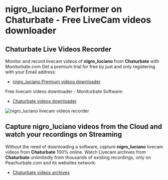 # nigro_luciano Performer on Chaturbate - Free LiveCam videos downloader

## Chaturbate Live Videos Recorder

Monitor and record livecam videos of **nigro_luciano** from **Chaturbate** with Moniturbate.com
Get a premium trial for free by just and only registering with your Email address:
* [nigro_luciano Premium videos downloader](https://moniturbate.com/request-demo-licence-key.html)

Free livecam videos downloader - Moniturbate Software:
* [Chaturbate videos downloader](https://moniturbate.com/moniturbate-download-software.html)

![nigro_luciano livecam videos recorder](https://peachurnet.com/templates/moniturbate-software.png)


## Capture nigro_luciano videos from the Cloud and watch your recordings on Streaming

Without the need of downloading a software, capture **nigro_luciano** livecam videos from **Chaturbate** 100% online.
Watch Livecam archives from **Chaturbate** unlimitedly from thousands of existing recordings, only on Peachurbate.com and its websites network:
* [Chaturbate videos archives](https://peachurnet.com/)